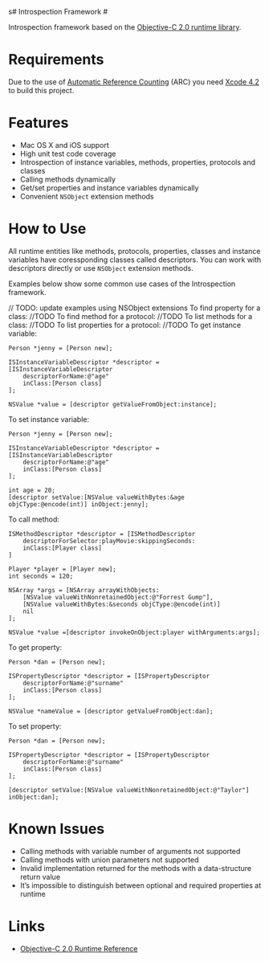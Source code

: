 s# Introspection Framework #

Introspection framework based on the [Objective-C 2.0 runtime library][runtime_reference].

# Requirements #

Due to the use of [Automatic Reference Counting][arc] (ARC) you need [Xcode 4.2][xcode] to build this project.

# Features #

* Mac OS X and iOS support
* High unit test code coverage
* Introspection of instance variables, methods, properties, protocols and classes
* Calling methods dynamically
* Get/set properties and instance variables dynamically
* Convenient `NSObject` extension methods

# How to Use #

All runtime entities like methods, protocols, properties, classes and instance variables 
have coressponding classes called descriptors.
You can work with descriptors directly or use `NSObject` extension methods.

Examples below show some common use cases of the Introspection framework.

// TODO: update examples using NSObject extensions
To find property for a class:
//TODO
To find method for a protocol:
//TODO
To list methods for a class:
//TODO
To list properties for a protocol:
//TODO
To get instance variable:

```objc
Person *jenny = [Person new];    
    
ISInstanceVariableDescriptor *descriptor = [ISInstanceVariableDescriptor 
    descriptorForName:@"age" 
    inClass:[Person class]
];
    
NSValue *value = [descriptor getValueFromObject:instance];
```

To set instance variable:

```objc
Person *jenny = [Person new];

ISInstanceVariableDescriptor *descriptor = [ISInstanceVariableDescriptor 
    descriptorForName:@"age" 
    inClass:[Person class]
];
    
int age = 20;
[descriptor setValue:[NSValue valueWithBytes:&age objCType:@encode(int)] inObject:jenny];
```

To call method:

```obc
ISMethodDescriptor *descriptor = [ISMethodDescriptor 
    descriptorForSelector:playMovie:skippingSeconds: 
    inClass:[Player class]
]

Player *player = [Player new];
int seconds = 120;
    
NSArray *args = [NSArray arrayWithObjects:
    [NSValue valueWithNonretainedObject:@"Forrest Gump"],
    [NSValue valueWithBytes:&seconds objCType:@encode(int)]    
    nil
];
    
NSValue *value =[descriptor invokeOnObject:player withArguments:args];
```

To get property:

```objc
Person *dan = [Person new];

ISPropertyDescriptor *descriptor = [ISPropertyDescriptor 
    descriptorForName:@"surname" 
    inClass:[Person class]
];    
    
NSValue *nameValue = [descriptor getValueFromObject:dan];
```
To set property:

```objc
Person *dan = [Person new];

ISPropertyDescriptor *descriptor = [ISPropertyDescriptor 
    descriptorForName:@"surname" 
    inClass:[Person class]
];    

[descriptor setValue:[NSValue valueWithNonretainedObject:@"Taylor"] inObject:dan];
```

# Known Issues #

* Calling methods with variable number of arguments not supported
* Calling methods with union parameters not supported
* Invalid implementation returned for the methods with a data-structure return value
* It’s impossible to distinguish between optional and required properties at runtime

# Links #

* [Objective-C 2.0 Runtime Reference][runtime_reference]

[runtime_reference]: http://developer.apple.com/library/mac/#documentation/Cocoa/Reference/ObjCRuntimeRef/Reference/reference.html
[arc]: http://developer.apple.com/library/mac/#releasenotes/ObjectiveC/RN-TransitioningToARC/_index.html
[xcode]: http://developer.apple.com/xcode/